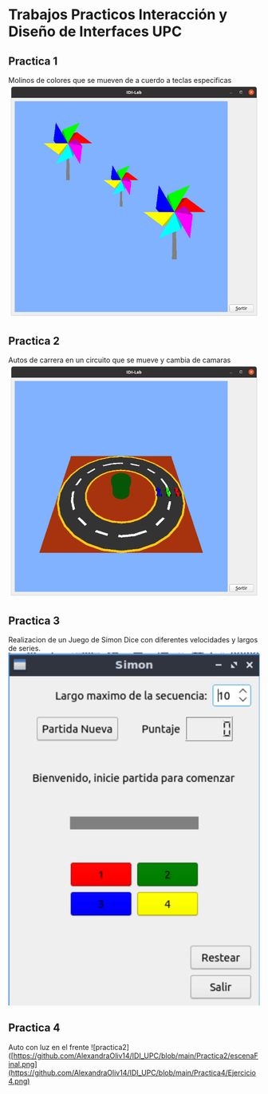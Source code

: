 # Trabajos Practicos Interacción y Diseño de Interfaces UPC

## Practica 1
Molinos de colores que se mueven de a cuerdo a teclas especificas
![practica1](https://github.com/AlexandraOliv14/IDI_UPC/blob/main/Practica1/escenaFinal.png)

## Practica 2
Autos de carrera en un circuito que se mueve y cambia de camaras
![practica2](https://github.com/AlexandraOliv14/IDI_UPC/blob/main/Practica2/escenaFinal.png)

## Practica 3
Realizacion de un Juego de Simon Dice con diferentes velocidades y largos de series.
![practica2](https://github.com/AlexandraOliv14/IDI_UPC/blob/main/Practica3/SimonDice.png)

## Practica 4
Auto con luz en el frente
![practica2]([https://github.com/AlexandraOliv14/IDI_UPC/blob/main/Practica2/escenaFinal.png](https://github.com/AlexandraOliv14/IDI_UPC/blob/main/Practica4/Ejercicio4.png)

